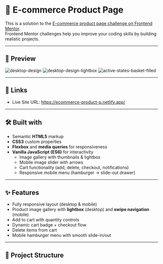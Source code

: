 # 🛒 E-commerce Product Page

This is a solution to the [E-commerce product page challenge on Frontend Mentor](https://www.frontendmentor.io/challenges/ecommerce-product-page-UPsZ9MJp6).  
Frontend Mentor challenges help you improve your coding skills by building realistic projects.

---

## 📸 Preview
![desktop-design](https://github.com/user-attachments/assets/8ed761b1-1a32-481d-90f2-aeed8e0d3b4c)
![desktop-design-lightbox](https://github.com/user-attachments/assets/e80bf3b7-1af6-4120-b8ec-4f0dd37e87d0)
![active-states-basket-filled](https://github.com/user-attachments/assets/e34d02e5-256d-4ae3-a7df-835e44322b00)


---

## 🔗 Links
- Live Site URL: https://ecommerce-product-p.netlify.app/

---

## 🛠 Built with
- Semantic **HTML5** markup  
- **CSS3** custom properties  
- **Flexbox** and **media queries** for responsiveness  
- **Vanilla JavaScript (ES6)** for interactivity  
  - Image gallery with thumbnails & lightbox  
  - Mobile image slider with arrows  
  - Cart functionality (add, delete, checkout, notifications)  
  - Responsive mobile menu (hamburger → slide-out drawer)

---

## ✨ Features
- Fully responsive layout (desktop & mobile)  
- Product image gallery with **lightbox** (desktop) and **swipe navigation** (mobile)  
- Add to cart with quantity controls  
- Dynamic cart badge + checkout flow  
- Delete items from cart  
- Mobile hamburger menu with smooth slide-in/out  

---

## 📂 Project Structure
